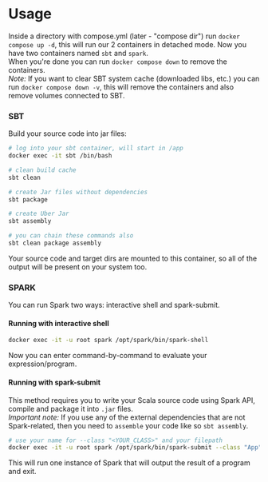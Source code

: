 # Usage

Inside a directory with compose.yml (later - "compose dir") run `docker compose up -d`, this will run our 2 containers in detached mode. 
Now you have two containers named `sbt` and `spark`.  
When you're done you can run `docker compose down` to remove the containers.  
*Note:* If you want to clear SBT system cache (downloaded libs, etc.) you can run `docker compose down -v`, this will remove the containers and also remove volumes connected to SBT.  

### SBT

Build your source code into jar files:

```bash
# log into your sbt container, will start in /app
docker exec -it sbt /bin/bash

# clean build cache
sbt clean

# create Jar files without dependencies
sbt package

# create Uber Jar
sbt assembly

# you can chain these commands also
sbt clean package assembly
```

Your source code and target dirs are mounted to this container, so all of the output will be present on your system too.

### SPARK

You can run Spark two ways: interactive shell and spark-submit.

#### Running with interactive shell

```bash
docker exec -it -u root spark /opt/spark/bin/spark-shell
```
Now you can enter command-by-command to evaluate your expression/program.

#### Running with spark-submit

This method requires you to write your Scala source code using Spark API, compile and package it into `.jar` files.  
*Important note:* If you use any of the external dependencies that are not Spark-related, then you need to `assemble` your code like so `sbt assembly`.  

```bash
# use your name for --class "<YOUR_CLASS>" and your filepath
docker exec -it -u root spark /opt/spark/bin/spark-submit --class "App" --master "local[*]" /app/target/scala-2.12/app-assembly.jar
```

This will run one instance of Spark that will output the result of a program and exit.  
